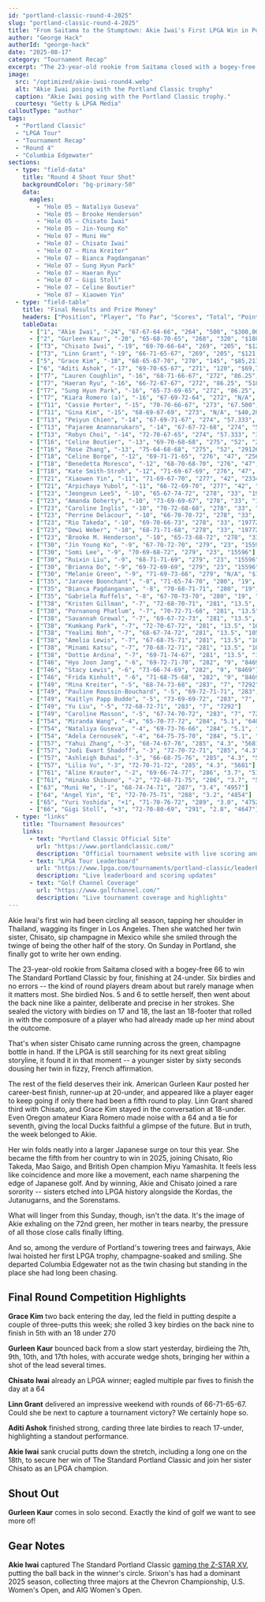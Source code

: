 ```yaml
---
id: "portland-classic-round-4-2025"
slug: "portland-classic-round-4-2025"
title: "From Saitama to the Stumptown: Akie Iwai's First LPGA Win in Portland"
author: "George Hack"
authorId: "george-hack"
date: "2025-08-17"
category: "Tournament Recap"
excerpt: "The 23-year-old rookie from Saitama closed with a bogey-free 66 to win The Standard Portland Classic by four, finishing at 24-under. Six birdies and no errors -- the kind of round players dream about but rarely manage when it matters most."
image:
  src: "/optimized/akie-iwai-round4.webp"
  alt: "Akie Iwai posing with the Portland Classic trophy"
  caption: "Akie Iwai posing with the Portland Classic trophy."
  courtesy: "Getty & LPGA Media"
calloutType: "author"
tags:
  - "Portland Classic"
  - "LPGA Tour"
  - "Tournament Recap"
  - "Round 4"
  - "Columbia Edgewater"
sections:
  - type: "field-data"
    title: "Round 4 Shoot Your Shot"
    backgroundColor: "bg-primary-50"
    data:
      eagles:
        - "Hole 05 – Nataliya Guseva"
        - "Hole 05 – Brooke Henderson"
        - "Hole 05 – Chisato Iwai"
        - "Hole 05 – Jin-Young Ko"
        - "Hole 07 – Muni He"
        - "Hole 07 – Chisato Iwai"
        - "Hole 07 – Mina Kreiter"
        - "Hole 07 – Bianca Pagdanganan"
        - "Hole 07 – Sung Hyun Park"
        - "Hole 07 – Haeran Ryu"
        - "Hole 07 – Gigi Stoll"
        - "Hole 07 – Celine Boutier"
        - "Hole 07 – Xiaowen Yin"
  - type: "field-table"
    title: "Final Results and Prize Money"
    headers: ["Position", "Player", "To Par", "Scores", "Total", "Points", "Prize Money"]
    tableData:
      - ["1", "Akie Iwai", "-24", "67-67-64-66", "264", "500", "$300,000"]
      - ["2", "Gurleen Kaur", "-20", "65-68-70-65", "268", "320", "$188,651"]
      - ["T3", "Chisato Iwai", "-19", "69-70-66-64", "269", "205", "$121,360"]
      - ["T3", "Linn Grant", "-19", "66-71-65-67", "269", "205", "$121,360"]
      - ["5", "Grace Kim", "-18", "68-65-67-70", "270", "145", "$85,211"]
      - ["6", "Aditi Ashok", "-17", "69-70-65-67", "271", "120", "$69,718"]
      - ["T7", "Lauren Coughlin", "-16", "68-71-66-67", "272", "86.25", "51815"]
      - ["T7", "Haeran Ryu", "-16", "66-72-67-67", "272", "86.25", "51815"]
      - ["T7", "Sung Hyun Park", "-16", "65-73-69-65", "272", "86.25", "51815"]
      - ["T7", "Kiara Romero (a)", "-16", "67-69-72-64", "272", "N/A", "$0"]
      - ["T11", "Cassie Porter", "-15", "70-70-66-67", "273", "67.500", "40281"]
      - ["T11", "Gina Kim", "-15", "68-69-67-69", "273", "N/A", "$40,281"]
      - ["T13", "Peiyun Chien", "-14", "67-69-71-67", "274", "57.333", "33946"]
      - ["T13", "Pajaree Anannarukarn", "-14", "67-67-72-68", "274", "57.333", "33946"]
      - ["T13", "Robyn Choi", "-14", "72-70-67-65", "274", "57.333", "33946"]
      - ["T16", "Celine Boutier", "-13", "69-70-68-68", "275", "52", "29126"]
      - ["T16", "Rose Zhang", "-13", "75-64-68-68", "275", "52", "29126"]
      - ["T18", "Celine Borge", "-12", "69-71-71-65", "276", "47", "25684"]
      - ["T18", "Benedetta Moresco", "-12", "68-70-68-70", "276", "47", "25684"]
      - ["T18", "Kate Smith-Stroh", "-12", "71-69-67-69", "276", "47", "25684"]
      - ["T21", "Xiaowen Yin", "-11", "71-69-67-70", "277", "42", "23342"]
      - ["T21", "Arpichaya Yubol", "-11", "66-72-69-70", "277", "42", "23342"]
      - ["T23", "Jeongeun Lee5", "-10", "65-67-74-72", "278", "33", "19772"]
      - ["T23", "Amanda Doherty", "-10", "73-69-69-67", "278", "33", "19772"]
      - ["T23", "Caroline Inglis", "-10", "70-72-68-68", "278", "33", "19772"]
      - ["T23", "Perrine Delacour", "-10", "66-70-70-72", "278", "33", "19772"]
      - ["T23", "Rio Takeda", "-10", "69-70-66-73", "278", "33", "19772"]
      - ["T23", "Dewi Weber", "-10", "68-71-71-68", "278", "33", "19772"]
      - ["T23", "Brooke M. Henderson", "-10", "65-73-68-72", "278", "33", "19772"]
      - ["T30", "Jin Young Ko", "-9", "67-70-72-70", "279", "23", "15596"]
      - ["T30", "Somi Lee", "-9", "70-69-68-72", "279", "23", "15596"]
      - ["T30", "Ruixin Liu", "-9", "68-71-71-69", "279", "23", "15596"]
      - ["T30", "Brianna Do", "-9", "69-72-69-69", "279", "23", "15596"]
      - ["T30", "Melanie Green", "-9", "71-69-73-66", "279", "N/A", "$15,596"]
      - ["T35", "Jaravee Boonchant", "-8", "71-65-74-70", "280", "19", "13220"]
      - ["T35", "Bianca Pagdanganan", "-8", "70-68-71-71", "280", "19", "13220"]
      - ["T35", "Gabriela Ruffels", "-8", "67-70-73-70", "280", "19", "13220"]
      - ["T38", "Kristen Gillman", "-7", "72-68-70-71", "281", "13.5", "10574"]
      - ["T38", "Pornanong Phatlum", "-7", "70-72-71-68", "281", "13.5", "10574"]
      - ["T38", "Savannah Grewal", "-7", "69-67-72-73", "281", "13.5", "10574"]
      - ["T38", "Kumkang Park", "-7", "72-70-67-72", "281", "13.5", "10574"]
      - ["T38", "Yealimi Noh", "-7", "68-67-74-72", "281", "13.5", "10574"]
      - ["T38", "Amelia Lewis", "-7", "67-68-75-71", "281", "13.5", "10574"]
      - ["T38", "Minami Katsu", "-7", "70-68-72-71", "281", "13.5", "10574"]
      - ["T38", "Dottie Ardina", "-7", "69-71-74-67", "281", "13.5", "10574"]
      - ["T46", "Hyo Joon Jang", "-6", "69-72-71-70", "282", "9", "8469"]
      - ["T46", "Stacy Lewis", "-6", "73-66-74-69", "282", "9", "8469"]
      - ["T46", "Frida Kinhult", "-6", "71-68-75-68", "282", "9", "8469"]
      - ["T49", "Mina Kreiter", "-5", "68-74-73-68", "283", "7", "7292"]
      - ["T49", "Pauline Roussin-Bouchard", "-5", "69-72-71-71", "283", "7", "7292"]
      - ["T49", "Kaitlyn Papp Budde", "-5", "73-69-69-72", "283", "7", "7292"]
      - ["T49", "Yu Liu", "-5", "72-68-72-71", "283", "7", "7292"]
      - ["T49", "Caroline Masson", "-5", "67-74-70-72", "283", "7", "7292"]
      - ["T54", "Miranda Wang", "-4", "65-70-77-72", "284", "5.1", "6404"]
      - ["T54", "Nataliya Guseva", "-4", "69-73-76-66", "284", "5.1", "6404"]
      - ["T54", "Adela Cernousek", "-4", "64-75-75-70", "284", "5.1", "6404"]
      - ["T57", "Yahui Zhang", "-3", "68-74-67-76", "285", "4.3", "5681"]
      - ["T57", "Jodi Ewart Shadoff", "-3", "72-70-72-71", "285", "4.3", "5681"]
      - ["T57", "Ashleigh Buhai", "-3", "66-68-75-76", "285", "4.3", "5681"]
      - ["T57", "Lilia Vu", "-3", "72-70-71-72", "285", "4.3", "5681"]
      - ["T61", "Aline Krauter", "-2", "69-66-74-77", "286", "3.7", "5113"]
      - ["T61", "Hinako Shibuno", "-2", "72-68-71-75", "286", "3.7", "5113"]
      - ["63", "Muni He", "-1", "68-74-74-71", "287", "3.4", "4957"]
      - ["64", "Angel Yin", "E", "72-70-75-71", "288", "3.2", "4854"]
      - ["65", "Yuri Yoshida", "+1", "71-70-76-72", "289", "3.0", "4752"]
      - ["66", "Gigi Stoll", "+3", "72-70-80-69", "291", "2.8", "4647"]
  - type: "links"
    title: "Tournament Resources"
    links:
      - text: "Portland Classic Official Site"
        url: "https://www.portlandclassic.com/"
        description: "Official tournament website with live scoring and information"
      - text: "LPGA Tour Leaderboard"
        url: "https://www.lpga.com/tournaments/portland-classic/leaderboard"
        description: "Live leaderboard and scoring updates"
      - text: "Golf Channel Coverage"
        url: "https://www.golfchannel.com/"
        description: "Live tournament coverage and highlights"
---
```


Akie Iwai's first win had been circling all season, tapping her shoulder in Thailand, wagging its finger in Los Angeles. Then she watched her twin sister, Chisato, sip champagne in Mexico while she smiled through the twinge of being the other half of the story. On Sunday in Portland, she finally got to write her own ending.

The 23-year-old rookie from Saitama closed with a bogey-free 66 to win The Standard Portland Classic by four, finishing at 24-under. Six birdies and no errors -- the kind of round players dream about but rarely manage when it matters most. She birdied Nos. 5 and 6 to settle herself, then went about the back nine like a painter, deliberate and precise in her strokes. She sealed the victory with birdies on 17 and 18, the last an 18-footer that rolled in with the composure of a player who had already made up her mind about the outcome.

That's when sister Chisato came running across the green, champagne bottle in hand. If the LPGA is still searching for its next great sibling storyline, it found it in that moment -- a younger sister by sixty seconds dousing her twin in fizzy, French affirmation.

The rest of the field deserves their ink. American Gurleen Kaur posted her career-best finish, runner-up at 20-under, and appeared like a player eager to keep going if only there had been a fifth round to play. Linn Grant shared third with Chisato, and Grace Kim stayed in the conversation at 18-under. Even Oregon amateur Kiara Romero made noise with a 64 and a tie for seventh, giving the local Ducks faithful a glimpse of the future. But in truth, the week belonged to Akie.

Her win folds neatly into a larger Japanese surge on tour this year. She became the fifth from her country to win in 2025, joining Chisato, Rio Takeda, Mao Saigo, and British Open champion Miyu Yamashita. It feels less like coincidence and more like a movement, each name sharpening the edge of Japanese golf. And by winning, Akie and Chisato joined a rare sorority -- sisters etched into LPGA history alongside the Kordas, the Jutanugarns, and the Sorenstams.

What will linger from this Sunday, though, isn't the data. It's the image of Akie exhaling on the 72nd green, her mother in tears nearby, the pressure of all those close calls finally lifting.

And so, among the verdure of Portland's towering trees and fairways, Akie Iwai hoisted her first LPGA trophy, champagne-soaked and smiling. She departed Columbia Edgewater not as the twin chasing but standing in the place she had long been chasing.

## Final Round Competition Highlights

**Grace Kim** two back entering the day, led the field in putting despite a couple of three-putts this week; she rolled 3 key birdies on the back nine to finish in 5th with an 18 under 270

**Gurleen Kaur** bounced back from a slow start yesterday, birdieing the 7th, 9th, 10th, and 17th holes, with accurate wedge shots, bringing her within a shot of the lead several times.

**Chisato Iwai** already an LPGA winner; eagled multiple par fives to finish the day at a 64

**Linn Grant** delivered an impressive weekend with rounds of 66-71-65-67. Could she be next to capture a tournament victory? We certainly hope so.

**Aditi Ashok** finished strong, carding three late birdies to reach 17-under, highlighting a standout performance.

**Akie Iwai** sank crucial putts down the stretch, including a long one on the 18th, to secure her win of The Standard Portland Classic and join her sister Chisato as an LPGA champion.

## Shout Out

**Gurleen Kaur** comes in solo second. Exactly the kind of golf we want to see more of!

## Gear Notes

**Akie Iwai** captured The Standard Portland Classic [gaming the Z-STAR XV](https://us.dunlopsports.com/srixon/steady-dominance-products/z-star-xv-golf-balls/10360119.html), putting the ball back in the winner's circle. Srixon's has had a dominant 2025 season, collecting three majors at the Chevron Championship, U.S. Women's Open, and AIG Women's Open.
